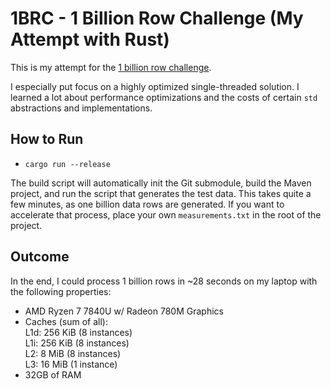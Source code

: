 # 1BRC - 1 Billion Row Challenge (My Attempt with Rust)

This is my attempt for the [1 billion row challenge](https://github.com/gunnarmorling/1brc).

I especially put focus on a highly optimized single-threaded solution. I learned
a lot about performance optimizations and the costs of certain `std`
abstractions and implementations.


## How to Run

- `cargo run --release`

The build script will automatically init the Git submodule, build the Maven
project, and run the script that generates the test data. This takes quite a
few minutes, as one billion data rows are generated. If you want to accelerate
that process, place your own `measurements.txt` in the root of the project.

## Outcome

In the end, I could process 1 billion rows in ~28 seconds on my laptop with
the following properties:
- AMD Ryzen 7 7840U w/ Radeon  780M Graphics
- Caches (sum of all):\
  L1d:                    256 KiB (8 instances)\
  L1i:                    256 KiB (8 instances)\
  L2:                     8 MiB (8 instances)\
  L3:                     16 MiB (1 instance)
- 32GB of RAM
